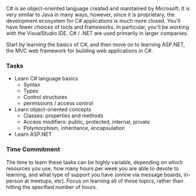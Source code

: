 C# is an object-oriented language created and maintained by Microsoft. It is very similar to Java in many ways, however, since it is proprietary, the development ecosystem for C# applications is much more closed. You'll have fewer choices of tools and frameworks. In particular, you'll be working with the VisualStudio IDE. C# / .NET are used primarily in larger companies.

Start by learning the basics of C#, and then move on to learning ASP.NET, the MVC web framework for building web applications in C#.

### Tasks
* Learn C# language basics
    * Syntax
    * Types
    * Control structures
    * permissions / access control
* Learn object-oriented concepts
    * Classes: properties and methods
    * Access modifiers: public, protected, internal, private
    * Polymorphism, inheritance, encapsulation
* Learn ASP.NET

### Time Commitment

The time to learn these tasks can be highly variable, depending on which resources you use, how many hours per week you are able to devote to learning, and what type of support you have (online via message boards, in-person at meetups, etc). Focus on learning all of these topics, rather than hitting the specified number of hours.
